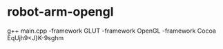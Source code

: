 # robot-arm-opengl

g++ main.cpp -framework GLUT -framework OpenGL -framework Cocoa
EqUjh9<J}K-9sghm
